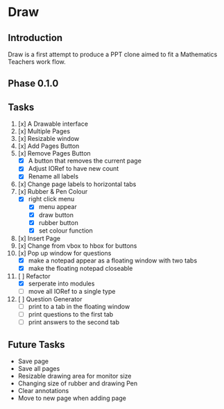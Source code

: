# Draw
## Introduction
Draw is a first attempt to produce a PPT clone aimed to fit a Mathematics Teachers
work flow.

## Phase 0.1.0

## Tasks
1.  
    [x] A Drawable interface 
2.  
    [x] Multiple Pages 
3.  
    [x] Resizable window 
4.  
    [x] Add Pages Button
5.  
    [x] Remove Pages Button
     - [x] A button that removes the current page 
     - [x] Adjust IORef to have new count
     - [x] Rename all labels 
6.  
    [x] Change page labels to horizontal tabs
7.  
    [x] Rubber & Pen Colour
     - [x] right click menu 
         - [x] menu appear
         - [x] draw button 
         - [x] rubber button 
         - [x] set colour function
8.   
    [x] Insert Page
9.  
    [x] Change from vbox to hbox for buttons
10. 
    [x] Pop up window for questions
     - [x] make a notepad appear as a floating window with two tabs
     - [x] make the floating notepad closeable
11. 
    [ ] Refactor
     - [x] serperate into modules
     - [ ] move all IORef to a single type 
12. 
    [ ] Question Generator
     - [ ] print to a tab in the floating window
     - [ ] print questions to the first tab 
     - [ ] print answers to the second tab

## Future Tasks 
- Save page 
- Save all pages
- Resizable drawing area for monitor size 
- Changing size of rubber and drawing Pen
- Clear annotations
- Move to new page when adding page
